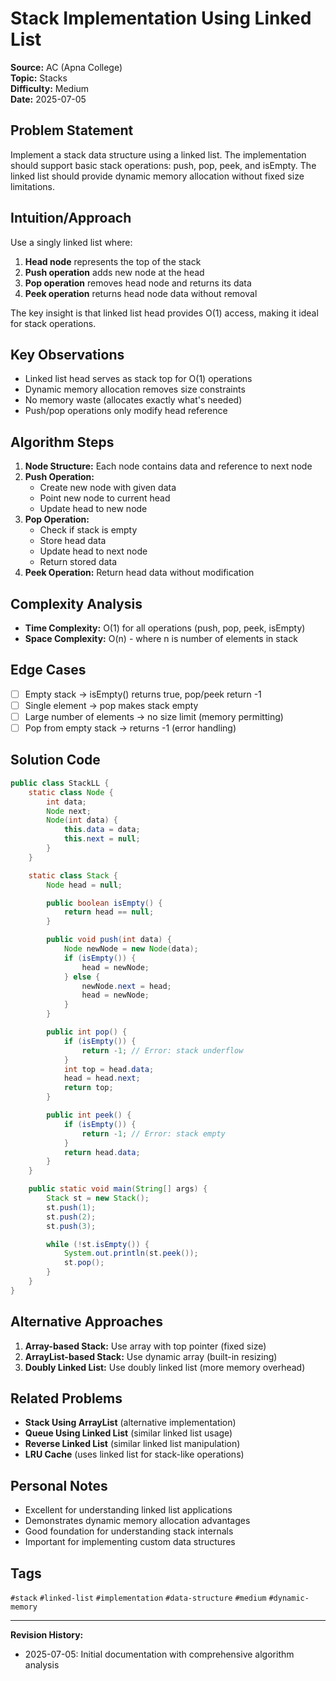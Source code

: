# Stack Implementation Using Linked List

**Source:** AC (Apna College)  
**Topic:** Stacks  
**Difficulty:** Medium  
**Date:** 2025-07-05

## Problem Statement

Implement a stack data structure using a linked list. The implementation should support basic stack operations: push, pop, peek, and isEmpty. The linked list should provide dynamic memory allocation without fixed size limitations.

## Intuition/Approach

Use a singly linked list where:
1. **Head node** represents the top of the stack
2. **Push operation** adds new node at the head
3. **Pop operation** removes head node and returns its data
4. **Peek operation** returns head node data without removal

The key insight is that linked list head provides O(1) access, making it ideal for stack operations.

## Key Observations

- Linked list head serves as stack top for O(1) operations
- Dynamic memory allocation removes size constraints
- No memory waste (allocates exactly what's needed)
- Push/pop operations only modify head reference

## Algorithm Steps

1. **Node Structure:** Each node contains data and reference to next node
2. **Push Operation:**
   - Create new node with given data
   - Point new node to current head
   - Update head to new node
3. **Pop Operation:**
   - Check if stack is empty
   - Store head data
   - Update head to next node
   - Return stored data
4. **Peek Operation:** Return head data without modification

## Complexity Analysis

- **Time Complexity:** O(1) for all operations (push, pop, peek, isEmpty)
- **Space Complexity:** O(n) - where n is number of elements in stack

## Edge Cases

- [ ] Empty stack → isEmpty() returns true, pop/peek return -1
- [ ] Single element → pop makes stack empty
- [ ] Large number of elements → no size limit (memory permitting)
- [ ] Pop from empty stack → returns -1 (error handling)

## Solution Code

```java
public class StackLL {
    static class Node {
        int data;
        Node next;
        Node(int data) {
            this.data = data;
            this.next = null;
        }
    }

    static class Stack {
        Node head = null;

        public boolean isEmpty() {
            return head == null;
        }

        public void push(int data) {
            Node newNode = new Node(data);
            if (isEmpty()) {
                head = newNode;
            } else {
                newNode.next = head;
                head = newNode;
            }
        }

        public int pop() {
            if (isEmpty()) {
                return -1; // Error: stack underflow
            }
            int top = head.data;
            head = head.next;
            return top;
        }

        public int peek() {
            if (isEmpty()) {
                return -1; // Error: stack empty
            }
            return head.data;
        }
    }

    public static void main(String[] args) {
        Stack st = new Stack();
        st.push(1);
        st.push(2);
        st.push(3);

        while (!st.isEmpty()) {
            System.out.println(st.peek());
            st.pop();
        }
    }
}
```

## Alternative Approaches

1. **Array-based Stack:** Use array with top pointer (fixed size)
2. **ArrayList-based Stack:** Use dynamic array (built-in resizing)
3. **Doubly Linked List:** Use doubly linked list (more memory overhead)

## Related Problems

- **Stack Using ArrayList** (alternative implementation)
- **Queue Using Linked List** (similar linked list usage)
- **Reverse Linked List** (similar linked list manipulation)
- **LRU Cache** (uses linked list for stack-like operations)

## Personal Notes

- Excellent for understanding linked list applications
- Demonstrates dynamic memory allocation advantages
- Good foundation for understanding stack internals
- Important for implementing custom data structures

## Tags

`#stack` `#linked-list` `#implementation` `#data-structure` `#medium` `#dynamic-memory`

---

**Revision History:**
- 2025-07-05: Initial documentation with comprehensive algorithm analysis 